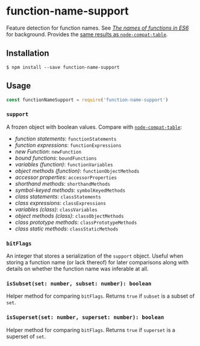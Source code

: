# function-name-support

Feature detection for function names. See [*The names of functions in
ES6*](http://2ality.com/2015/09/function-names-es6.html) for background.
Provides the [same results as
`node-compat-table`][node-compat-table].

## Installation

```console
$ npm install --save function-name-support
```

## Usage

```js
const functionNameSupport = require('function-name-support')
```

### `support`

A frozen object with boolean values. Compare with
[`node-compat-table`][node-compat-table]:

* *function statements*: `functionStatements`
* *function expressions*: `functionExpressions`
* *new Function*: `newFunction`
* *bound functions*: `boundFunctions`
* *variables (function)*: `functionVariables`
* *object methods (function)*: `functionObjectMethods`
* *accessor properties*: `accessorProperties`
* *shorthand methods*: `shorthandMethods`
* *symbol-keyed methods*: `symbolKeyedMethods`
* *class statements*: `classStatements`
* *class expressions*: `classExpressions`
* *variables (class)*: `classVariables`
* *object methods (class)*: `classObjectMethods`
* *class prototype methods*: `classPrototypeMethods`
* *class static methods*: `classStaticMethods`

### `bitFlags`

An integer that stores a serialization of the `support` object. Useful when
storing a function name (or lack thereof) for later comparisons along with
details on whether the function name was inferable at all.

### `isSubset(set: number, subset: number): boolean`

Helper method for comparing `bitFlags`. Returns `true` if `subset` is a subset
of `set`.

### `isSuperset(set: number, superset: number): boolean`

Helper method for comparing `bitFlags`. Returns `true` if `superset` is a
superset of `set`.

[node-compat-table]: http://node.green/#ES2015-built-in-extensions-function--name--property
